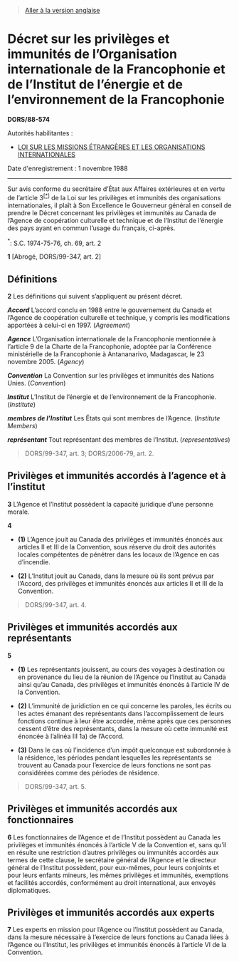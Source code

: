 > [Aller à la version anglaise](/en/Regulations/Statutory%20Orders%20and%20Regulations/88/574.md)

# Décret sur les privilèges et immunités de l’Organisation internationale de la Francophonie et de l’Institut de l’énergie et de l’environnement de la Francophonie

**DORS/88-574**

Autorités habilitantes : 
- [LOI SUR LES MISSIONS ÉTRANGÈRES ET LES ORGANISATIONS INTERNATIONALES](/fr/Lois/Lois%20du%20Canada/1991/ch.%2041.md)

Date d'enregistrement : 1 novembre 1988

----------

Sur avis conforme du secrétaire d’État aux Affaires extérieures et en vertu de l’article 3<sup><a href='#footnote1_f'>[*]</a></sup> de la Loi sur les privilèges et immunités des organisations internationales, il plaît à Son Excellence le Gouverneur général en conseil de prendre le Décret concernant les privilèges et immunités au Canada de l’Agence de coopération culturelle et technique et de l’Institut de l’énergie des pays ayant en commun l’usage du français, ci-après.

<a name='footnote1_f'><sup>*</sup></a>: S.C. 1974-75-76, ch. 69, art. 2<br />



**1** [Abrogé, DORS/99-347, art. 2]




## Définitions


**2** Les définitions qui suivent s’appliquent au présent décret.

***Accord*** L’accord conclu en 1988 entre le gouvernement du Canada et l’Agence de coopération culturelle et technique, y compris les modifications apportées à celui-ci en 1997. (*Agreement*)

***Agence*** L’Organisation internationale de la Francophonie mentionnée à l’article 9 de la Charte de la Francophonie, adoptée par la Conférence ministérielle de la Francophonie à Antananarivo, Madagascar, le 23 novembre 2005. (*Agency*)

***Convention*** La Convention sur les privilèges et immunités des Nations Unies. (*Convention*)

***Institut*** L’Institut de l’énergie et de l’environnement de la Francophonie. (*Institute*)

***membres de l’Institut*** Les États qui sont membres de l’Agence. (*Institute Members*)

***représentant*** Tout représentant des membres de l’Institut. (*representatives*)
> DORS/99-347, art. 3; DORS/2006-79, art. 2.





## Privilèges et immunités accordés à l’agence et à l’institut


**3** L’Agence et l’Institut possèdent la capacité juridique d’une personne morale.



**4** 

- **(1)** L’Agence jouit au Canada des privilèges et immunités énoncés aux articles II et III de la Convention, sous réserve du droit des autorités locales compétentes de pénétrer dans les locaux de l’Agence en cas d’incendie.

- **(2)** L’Institut jouit au Canada, dans la mesure où ils sont prévus par l’Accord, des privilèges et immunités énoncés aux articles II et III de la Convention.
> DORS/99-347, art. 4.





## Privilèges et immunités accordés aux représentants


**5** 

- **(1)** Les représentants jouissent, au cours des voyages à destination ou en provenance du lieu de la réunion de l’Agence ou l’Institut au Canada ainsi qu’au Canada, des privilèges et immunités énoncés à l’article IV de la Convention.

- **(2)** L’immunité de juridiction en ce qui concerne les paroles, les écrits ou les actes émanant des représentants dans l’accomplissement de leurs fonctions continue à leur être accordée, même après que ces personnes cessent d’être des représentants, dans la mesure où cette immunité est énoncée à l’alinéa III 1a) de l’Accord.

- **(3)** Dans le cas où l’incidence d’un impôt quelconque est subordonnée à la résidence, les périodes pendant lesquelles les représentants se trouvent au Canada pour l’exercice de leurs fonctions ne sont pas considérées comme des périodes de résidence.
> DORS/99-347, art. 5.





## Privilèges et immunités accordés aux fonctionnaires


**6** Les fonctionnaires de l’Agence et de l’Institut possèdent au Canada les privilèges et immunités énoncés à l’article V de la Convention et, sans qu’il en résulte une restriction d’autres privilèges ou immunités accordés aux termes de cette clause, le secrétaire général de l’Agence et le directeur général de l’Institut possèdent, pour eux-mêmes, pour leurs conjoints et pour leurs enfants mineurs, les mêmes privilèges et immunités, exemptions et facilités accordés, conformément au droit international, aux envoyés diplomatiques.




## Privilèges et immunités accordés aux experts


**7** Les experts en mission pour l’Agence ou l’Institut possèdent au Canada, dans la mesure nécessaire à l’exercice de leurs fonctions au Canada liées à l’Agence ou l’Institut, les privilèges et immunités énoncés à l’article VI de la Convention.


